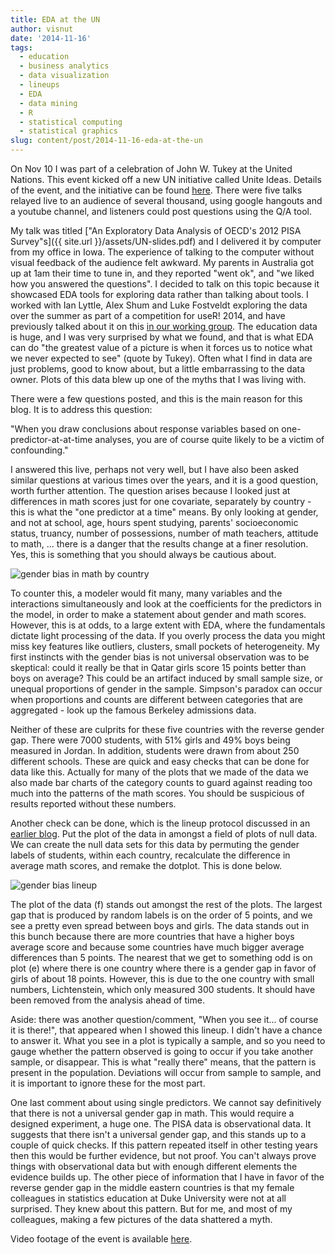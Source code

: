 ```yaml
---
title: EDA at the UN
author: visnut
date: '2014-11-16'
tags:
  - education
  - business analytics
  - data visualization
  - lineups
  - EDA
  - data mining
  - R
  - statistical computing
  - statistical graphics
slug: content/post/2014-11-16-eda-at-the-un
---
```


On Nov 10 I was part of a celebration of John W. Tukey at the United Nations. This event kicked off a new UN initiative called Unite Ideas. Details of the event, and the initiative can be found [here](https://unite.un.org/techevents/eda). There were five talks relayed live to an audience of several thousand, using google hangouts and a youtube channel, and listeners could post questions using the Q/A tool. 

My talk was titled ["An Exploratory Data Analysis of OECD's 2012 PISA Survey"s]({{ site.url }}/assets/UN-slides.pdf) and I delivered it by computer from my office in Iowa. The experience of talking to the computer without visual feedback of the audience felt awkward. My parents in Australia got up at 1am their time to tune in, and they reported "went ok", and "we liked how you answered the questions". I decided to talk on this topic because it showcased EDA tools for exploring data rather than talking about tools. I worked with Ian Lyttle, Alex Shum and Luke Fostveldt exploring the data over the summer as part of a competition for useR! 2014, and have previously talked about it on this [in our working group](http://dicook.github.io/wg/Cook-slides.html). The education data is huge, and I was very surprised by what we found, and that is what EDA can do "the greatest value of a picture is when it forces us to notice what we never expected to see" (quote by Tukey). Often what I find in data are just problems, good to know about, but a little embarrassing to the data owner. Plots of this data blew up one of the myths that I was living with. 

There were a few questions posted, and this is the main reason for this blog. It is to address this question: 

"When you draw conclusions about response variables based on one-predictor-at-at-time analyses, you are of course quite likely to be a victim of confounding."

I answered this live, perhaps not very well, but I have also been asked similar questions at various times over the years, and it is a good question, worth further attention. The question arises because I looked just at differences in math scores just for one covariate, separately by country - this is what the "one predictor at a time" means. By only looking at gender, and not at school, age, hours spent studying, parents' socioeconomic status, truancy, number of possessions, number of math teachers, attitude to math, ... there is a danger that the results change at a finer resolution. Yes, this is something that you should always be cautious about. 

![gender bias in math by country](/post/gendermath.png)

To counter this, a modeler would fit many, many variables and the interactions simultaneously and look at the coefficients for the predictors in the model, in order to make a statement about gender and math scores. However, this is at odds, to a large extent with EDA, where the fundamentals dictate light processing of the data. If you overly process the data you might miss key features like outliers, clusters, small pockets of heterogeneity. My first instincts with the gender bias is not universal observation was to be skeptical: could it really be that in Qatar girls score 15 points better than boys on average? This could be an artifact induced by small sample size, or unequal proportions of gender in the sample. Simpson's paradox can occur when proportions and counts are different between categories that are aggregated - look up the famous Berkeley admissions data. 

Neither of these are culprits for these five countries with the reverse gender gap. There were 7000 students, with 51% girls and 49% boys being measured in Jordan. In addition, students were drawn from about 250 different schools. These are quick and easy checks that can be done for data like this. Actually for many of the plots that we made of the data we also made bar charts of the category counts to guard against reading too much into the patterns of the math scores. You should be suspicious of results reported without these numbers. 

Another check can be done, which is the lineup protocol discussed in an [earlier blog](http://dicook.github.io/2014/11/03/nullabor/). Put the plot of the data in amongst a field of plots of null data. We can create the null data sets for this data by permuting the gender labels of students, within each country, recalculate the difference in average math scores, and remake the dotplot. This is done below. 

![gender bias lineup](/post/gendermath-lineup.png)

The plot of the data (f) stands out amongst the rest of the plots. The largest gap that is produced by random labels is on the order of 5 points, and we see a pretty even spread between boys and girls. The data stands out in this bunch because there are more countries that have a higher boys average score and because some countries have much bigger average differences than 5 points. The nearest that we get to something odd is on plot (e) where there is one country where there is a gender gap in favor of girls of about 18 points. However, this is due to the one country with small numbers, Lichtenstein, which only measured 300 students. It should have been removed from the analysis ahead of time. 

Aside: there was another question/comment, "When you see it... of course it is there!", that appeared when I showed this lineup. I didn't have a chance to answer it. What you see in a plot is typically a sample, and so you need to gauge whether the pattern observed is going to occur if you take another sample, or disappear. This is what "really there" means, that the pattern is present in the population. Deviations will occur from sample to sample, and it is important to ignore these for the most part. 

One last comment about using single predictors. We cannot say definitively that there is not a universal gender gap in math. This would require a designed experiment, a huge one. The PISA data is observational data. It suggests that there isn't a universal gender gap, and this stands up to a couple of quick checks. If this pattern repeated itself in other testing years then this would be further evidence, but not proof. You can't always prove things with observational data but with enough different elements the evidence builds up. The other piece of information that I have in favor of the reverse gender gap in the middle eastern countries is that my female colleagues in statistics education at Duke University were not at all surprised.  They knew about this pattern. But for me, and most of my colleagues, making a few pictures of the data shattered a myth. 

Video footage of the event is available [here](https://plus.google.com/events/cj68mces4jggki4c7b4clvj7tak).


